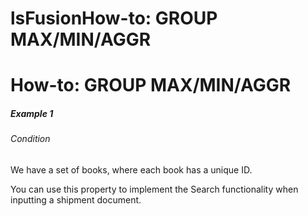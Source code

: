 # lsFusionHow-to: GROUP MAX/MIN/AGGR

# How-to: GROUP MAX/MIN/AGGR

##### Example 1

###### Condition

We have a set of books, where each book has a unique ID.



You can use this property to implement the Search functionality when inputting a shipment document.
